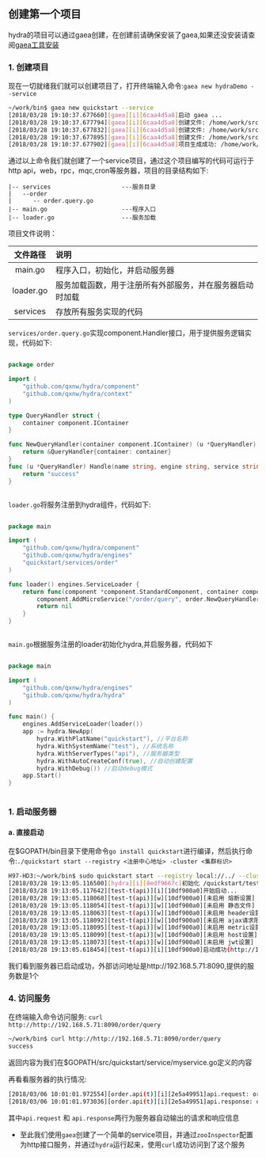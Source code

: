 ## 创建第一个项目
hydra的项目可以通过gaea创建，在创建前请确保安装了gaea,如果还没安装请查阅[gaea工具安装](https://github.com/qxnw/hydra/blob/master/quickstart/3.install_gaea.md)

### 1. 创建项目
现在一切就绪我们就可以创建项目了，打开终端输入命令:`gaea new hydraDemo --service`

```sh
~/work/bin$ gaea new quickstart --service
[2018/03/28 19:10:37.677660][gaea][i][6caa4d5a8]启动 gaea ...
[2018/03/28 19:10:37.677794][gaea][i][6caa4d5a8]创建文件: /home/work/src/quickstart/main.go 335
[2018/03/28 19:10:37.677832][gaea][i][6caa4d5a8]创建文件: /home/work/src/quickstart/loader.go 343
[2018/03/28 19:10:37.677895][gaea][i][6caa4d5a8]创建文件: /home/work/src/quickstart/services/order/order.query.go 413
[2018/03/28 19:10:37.677902][gaea][i][6caa4d5a8]项目生成成功: /home/work/src/quickstart

```

通过以上命令我们就创建了一个service项目，通过这个项目编写的代码可运行于http api，web，rpc，mqc,cron等服务器，项目的目录结构如下:
	
	
	|-- services                    ---服务目录
	|   --order
	|      -- order.query.go
	|-- main.go                     ---程序入口
	|-- loader.go                   ---服务加载

项目文件说明：

|  文件路径  |  说明   |
|:-------:|:-------|
|main.go|程序入口，初始化，并启动服务器|
|loader.go|服务加载函数，用于注册所有外部服务，并在服务器启动时加载|
|services|存放所有服务实现的代码|

`services/order.query.go`实现component.Handler接口，用于提供服务逻辑实现，代码如下:
```go

package order

import (
	"github.com/qxnw/hydra/component"
	"github.com/qxnw/hydra/context"
)

type QueryHandler struct {
	container component.IContainer
}

func NewQueryHandler(container component.IContainer) (u *QueryHandler) {
	return &QueryHandler{container: container}
}
func (u *QueryHandler) Handle(name string, engine string, service string, ctx *context.Context) (r interface{}) {
	return "success"
}



```

`loader.go`将服务注册到hydra组件，代码如下:
```go

package main

import (
	"github.com/qxnw/hydra/component"
	"github.com/qxnw/hydra/engines"
	"quickstart/services/order"
)

func loader() engines.ServiceLoader {
	return func(component *component.StandardComponent, container component.IContainer) error {	
		component.AddMicroService("/order/query", order.NewQueryHandler)
		return nil
	}
}



```


`main.go`根据服务注册的loader初始化hydra,并启服务器，代码如下
```go

package main

import (
	"github.com/qxnw/hydra/engines"
	"github.com/qxnw/hydra/hydra"
)

func main() {
	engines.AddServiceLoader(loader())
	app := hydra.NewApp(
		hydra.WithPlatName("quickstart"), //平台名称
		hydra.WithSystemName("test"), //系统名称
		hydra.WithServerTypes("api"), //服务器类型
		hydra.WithAutoCreateConf(true), //自动创建配置
		hydra.WithDebug()) //启动debug模式
	app.Start()
}



```



### 1. 启动服务器
#### a. 直接启动
在$GOPATH/bin目录下使用命令`go install quickstart`进行编译，然后执行命令:`./quickstart start --registry <注册中心地址> -cluster <集群标识>`

```sh
H97-HD3:~/work/bin$ sudo quickstart start --registry local://../ --cluster t
[2018/03/28 19:13:05.116500][hydra][i][8edf9667c]初始化 /quickstart/test/api/t
[2018/03/28 19:13:05.117642][test-t(api)][i][10df900a0]开始启动...
[2018/03/28 19:13:05.118068][test-t(api)][w][10df900a0][未启用 熔断设置]
[2018/03/28 19:13:05.118054][test-t(api)][w][10df900a0][未启用 静态文件]
[2018/03/28 19:13:05.118063][test-t(api)][w][10df900a0][未启用 header设置]
[2018/03/28 19:13:05.118092][test-t(api)][w][10df900a0][未启用 ajax请求限制设置]
[2018/03/28 19:13:05.118095][test-t(api)][w][10df900a0][未启用 metric设置]
[2018/03/28 19:13:05.118099][test-t(api)][w][10df900a0][未启用 host设置]
[2018/03/28 19:13:05.118073][test-t(api)][w][10df900a0][未启用 jwt设置]
[2018/03/28 19:13:05.618454][test-t(api)][i][10df900a0]启动成功(http://192.168.5.71:8090,1)

```

我们看到服务器已启动成功，外部访问地址是http://192.168.5.71:8090,提供的服务数是1个


### 4. 访问服务
  在终端输入命令访问服务: `curl http://http://192.168.5.71:8090/order/query`
```sh
~/work/bin$ curl http://http://192.168.5.71:8090/order/query
success

```
返回内容为我们在$GOPATH/src/quickstart/service/myservice.go定义的内容

再看看服务器的执行情况:
```sh
[2018/03/06 10:01:01.972554][order.api(t)][i][2e5a49951]api.request: order GET /order/query from 127.0.0.1
[2018/03/06 10:01:01.973036][order.api(t)][i][2e5a49951]api.response: order GET /order/query 200  547.88µs

```
其中`api.request` 和 `api.response`两行为服务器自动输出的请求和响应信息

+ 至此我们使用`gaea`创建了一个简单的service项目，并通过`zooInspector`配置为http接口服务，并通过`hydra`运行起来，使用`curl`成功访问到了这个服务